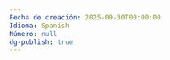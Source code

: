```yaml
---
Fecha de creación: 2025-09-30T00:00:00
Idioma: Spanish
Número: null
dg-publish: true
---
```


<!-- Contenido pendiente de transcribir para "Amantes". -->
